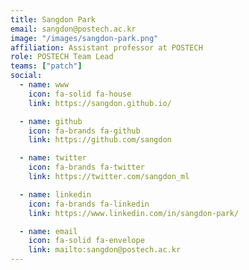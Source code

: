 ```yaml
---
title: Sangdon Park
email: sangdon@postech.ac.kr
image: "/images/sangdon-park.png"
affiliation: Assistant professor at POSTECH
role: POSTECH Team Lead
teams: ["patch"]
social:
  - name: www
    icon: fa-solid fa-house
    link: https://sangdon.github.io/

  - name: github
    icon: fa-brands fa-github
    link: https://github.com/sangdon

  - name: twitter
    icon: fa-brands fa-twitter
    link: https://twitter.com/sangdon_ml

  - name: linkedin
    icon: fa-brands fa-linkedin
    link: https://www.linkedin.com/in/sangdon-park/

  - name: email
    icon: fa-solid fa-envelope
    link: mailto:sangdon@postech.ac.kr
---
```

